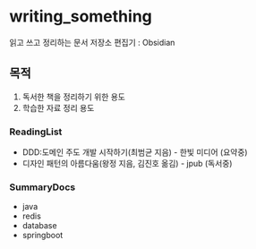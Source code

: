 # writing_something

읽고 쓰고 정리하는 문서 저장소
편집기 : Obsidian

## 목적

1. 독서한 책을 정리하기 위한 용도
1. 학습한 자료 정리 용도

### ReadingList

- DDD:도메인 주도 개발 시작하기(최범균 지음) - 한빛 미디어 (요약중)
- 디자인 패턴의 아름다움(왕정 지음, 김진호 옮김) - jpub (독서중)

### SummaryDocs

- java
- redis
- database
- springboot

